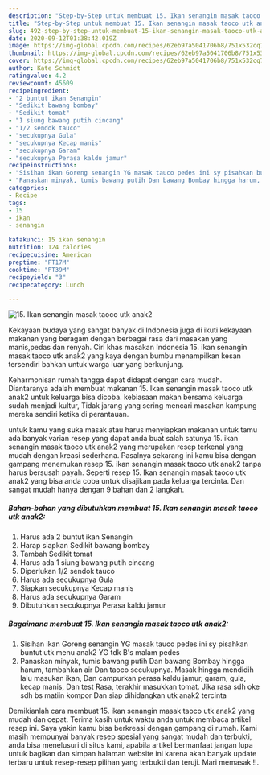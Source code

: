 ```yaml
---
description: "Step-by-Step untuk membuat 15. Ikan senangin masak taoco utk anak2 minggu ini"
title: "Step-by-Step untuk membuat 15. Ikan senangin masak taoco utk anak2 minggu ini"
slug: 492-step-by-step-untuk-membuat-15-ikan-senangin-masak-taoco-utk-anak2-minggu-ini
date: 2020-09-12T01:38:42.019Z
image: https://img-global.cpcdn.com/recipes/62eb97a5041706b8/751x532cq70/15-ikan-senangin-masak-taoco-utk-anak2-foto-resep-utama.jpg
thumbnail: https://img-global.cpcdn.com/recipes/62eb97a5041706b8/751x532cq70/15-ikan-senangin-masak-taoco-utk-anak2-foto-resep-utama.jpg
cover: https://img-global.cpcdn.com/recipes/62eb97a5041706b8/751x532cq70/15-ikan-senangin-masak-taoco-utk-anak2-foto-resep-utama.jpg
author: Kate Schmidt
ratingvalue: 4.2
reviewcount: 45609
recipeingredient:
- "2 buntut ikan Senangin"
- "Sedikit bawang bombay"
- "Sedikit tomat"
- "1 siung bawang putih cincang"
- "1/2 sendok tauco"
- "secukupnya Gula"
- "secukupnya Kecap manis"
- "secukupnya Garam"
- "secukupnya Perasa kaldu jamur"
recipeinstructions:
- "Sisihan ikan Goreng senangin YG masak tauco pedes ini sy pisahkan buntut utk menu anak2 YG tdk B&#39;s malam pedes"
- "Panaskan minyak, tumis bawang putih Dan bawang Bombay hingga harum, tambahkan air Dan taoco secukupnya. Masak hingga mendidih lalu masukan ikan, Dan campurkan perasa kaldu jamur, garam, gula, kecap manis, Dan test Rasa, terakhir masukkan tomat. Jika rasa sdh oke sdh bs matiin kompor Dan siap dihidangkan utk anak2 tercinta"
categories:
- Recipe
tags:
- 15
- ikan
- senangin

katakunci: 15 ikan senangin 
nutrition: 124 calories
recipecuisine: American
preptime: "PT17M"
cooktime: "PT39M"
recipeyield: "3"
recipecategory: Lunch

---
```



![15. Ikan senangin masak taoco utk anak2](https://img-global.cpcdn.com/recipes/62eb97a5041706b8/751x532cq70/15-ikan-senangin-masak-taoco-utk-anak2-foto-resep-utama.jpg)

Kekayaan budaya yang sangat banyak di Indonesia juga di ikuti kekayaan makanan yang beragam dengan berbagai rasa dari masakan yang manis,pedas dan renyah. Ciri khas masakan Indonesia 15. ikan senangin masak taoco utk anak2 yang kaya dengan bumbu menampilkan kesan tersendiri bahkan untuk warga luar yang berkunjung.


Keharmonisan rumah tangga dapat didapat dengan cara mudah. Diantaranya adalah membuat makanan 15. Ikan senangin masak taoco utk anak2 untuk keluarga bisa dicoba. kebiasaan makan bersama keluarga sudah menjadi kultur, Tidak jarang yang sering mencari masakan kampung mereka sendiri ketika di perantauan.



untuk kamu yang suka masak atau harus menyiapkan makanan untuk tamu ada banyak varian resep yang dapat anda buat salah satunya 15. ikan senangin masak taoco utk anak2 yang merupakan resep terkenal yang mudah dengan kreasi sederhana. Pasalnya sekarang ini kamu bisa dengan gampang menemukan resep 15. ikan senangin masak taoco utk anak2 tanpa harus bersusah payah.
Seperti resep 15. Ikan senangin masak taoco utk anak2 yang bisa anda coba untuk disajikan pada keluarga tercinta. Dan sangat mudah hanya dengan 9 bahan dan 2 langkah.


<!--inarticleads1-->

##### Bahan-bahan yang dibutuhkan membuat 15. Ikan senangin masak taoco utk anak2:

1. Harus ada 2 buntut ikan Senangin
1. Harap siapkan Sedikit bawang bombay
1. Tambah Sedikit tomat
1. Harus ada 1 siung bawang putih cincang
1. Diperlukan 1/2 sendok tauco
1. Harus ada secukupnya Gula
1. Siapkan secukupnya Kecap manis
1. Harus ada secukupnya Garam
1. Dibutuhkan secukupnya Perasa kaldu jamur




<!--inarticleads2-->

##### Bagaimana membuat  15. Ikan senangin masak taoco utk anak2:

1. Sisihan ikan Goreng senangin YG masak tauco pedes ini sy pisahkan buntut utk menu anak2 YG tdk B&#39;s malam pedes
1. Panaskan minyak, tumis bawang putih Dan bawang Bombay hingga harum, tambahkan air Dan taoco secukupnya. Masak hingga mendidih lalu masukan ikan, Dan campurkan perasa kaldu jamur, garam, gula, kecap manis, Dan test Rasa, terakhir masukkan tomat. Jika rasa sdh oke sdh bs matiin kompor Dan siap dihidangkan utk anak2 tercinta




Demikianlah cara membuat 15. ikan senangin masak taoco utk anak2 yang mudah dan cepat. Terima kasih untuk waktu anda untuk membaca artikel resep ini. Saya yakin kamu bisa berkreasi dengan gampang di rumah. Kami masih mempunyai banyak resep spesial yang sangat mudah dan terbukti, anda bisa menelusuri di situs kami, apabila artikel bermanfaat jangan lupa untuk bagikan dan simpan halaman website ini karena akan banyak update terbaru untuk resep-resep pilihan yang terbukti dan teruji. Mari memasak !!. 
